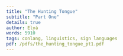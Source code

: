 ```yaml
---
title: "The Hunting Tongue"
subtitle: "Part One"
details: true
author: Elyá
words: 5910
tags: conlang, linguistics, sign languages
pdf: /pdfs/the_hunting_tongue_pt1.pdf
---
```


<html><meta content="text/html; charset=UTF-8" http-equiv="content-type">
        <style type="text/css">
            table td,table th {
                padding: 0
            }

            .c13 {
                border-right-style: solid;
                padding: 5pt 5pt 5pt 5pt;
                border-bottom-color: #000000;
                border-top-width: 1pt;
                border-right-width: 1pt;
                border-left-color: #000000;
                vertical-align: middle;
                border-right-color: #000000;
                border-left-width: 1pt;
                border-top-style: solid;
                background-color: #e6b8af;
                border-left-style: solid;
                border-bottom-width: 1pt;
                width: 52.5pt;
                border-top-color: #000000;
                border-bottom-style: solid
            }

            .c34 {
                border-right-style: solid;
                padding: 5pt 5pt 5pt 5pt;
                border-bottom-color: #000000;
                border-top-width: 1pt;
                border-right-width: 1pt;
                border-left-color: #000000;
                vertical-align: middle;
                border-right-color: #000000;
                border-left-width: 1pt;
                border-top-style: solid;
                background-color: #b7b7b7;
                border-left-style: solid;
                border-bottom-width: 1pt;
                width: 52.5pt;
                border-top-color: #000000;
                border-bottom-style: solid
            }

            .c6 {
                border-right-style: solid;
                padding: 5pt 5pt 5pt 5pt;
                border-bottom-color: #000000;
                border-top-width: 1pt;
                border-right-width: 1pt;
                border-left-color: #000000;
                vertical-align: middle;
                border-right-color: #000000;
                border-left-width: 1pt;
                border-top-style: solid;
                background-color: #e6b8af;
                border-left-style: solid;
                border-bottom-width: 1pt;
                width: 57.8pt;
                border-top-color: #000000;
                border-bottom-style: solid
            }

            .c24 {
                border-right-style: solid;
                padding: 5pt 5pt 5pt 5pt;
                border-bottom-color: #000000;
                border-top-width: 1pt;
                border-right-width: 1pt;
                border-left-color: #000000;
                vertical-align: middle;
                border-right-color: #000000;
                border-left-width: 1pt;
                border-top-style: solid;
                background-color: #cccccc;
                border-left-style: solid;
                border-bottom-width: 1pt;
                width: 53.2pt;
                border-top-color: #000000;
                border-bottom-style: solid
            }

            .c50 {
                border-right-style: solid;
                padding: 5pt 5pt 5pt 5pt;
                border-bottom-color: #000000;
                border-top-width: 1pt;
                border-right-width: 1pt;
                border-left-color: #000000;
                vertical-align: middle;
                border-right-color: #000000;
                border-left-width: 1pt;
                border-top-style: solid;
                background-color: #efefef;
                border-left-style: solid;
                border-bottom-width: 1pt;
                width: 57.8pt;
                border-top-color: #000000;
                border-bottom-style: solid
            }

            .c31 {
                border-right-style: solid;
                padding: 5pt 5pt 5pt 5pt;
                border-bottom-color: #000000;
                border-top-width: 1pt;
                border-right-width: 1pt;
                border-left-color: #000000;
                vertical-align: middle;
                border-right-color: #000000;
                border-left-width: 1pt;
                border-top-style: solid;
                background-color: #fce5cd;
                border-left-style: solid;
                border-bottom-width: 1pt;
                width: 52.5pt;
                border-top-color: #000000;
                border-bottom-style: solid
            }

            .c53 {
                border-right-style: solid;
                padding: 5pt 5pt 5pt 5pt;
                border-bottom-color: #000000;
                border-top-width: 1pt;
                border-right-width: 1pt;
                border-left-color: #000000;
                vertical-align: middle;
                border-right-color: #000000;
                border-left-width: 1pt;
                border-top-style: solid;
                background-color: #fce5cd;
                border-left-style: solid;
                border-bottom-width: 1pt;
                width: 57.8pt;
                border-top-color: #000000;
                border-bottom-style: solid
            }

            .c33 {
                border-right-style: solid;
                padding: 5pt 5pt 5pt 5pt;
                border-bottom-color: #000000;
                border-top-width: 1pt;
                border-right-width: 1pt;
                border-left-color: #000000;
                vertical-align: middle;
                border-right-color: #000000;
                border-left-width: 1pt;
                border-top-style: solid;
                background-color: #d9d9d9;
                border-left-style: solid;
                border-bottom-width: 1pt;
                width: 172.5pt;
                border-top-color: #000000;
                border-bottom-style: solid
            }

            .c9 {
                border-right-style: solid;
                padding: 5pt 5pt 5pt 5pt;
                border-bottom-color: #000000;
                border-top-width: 1pt;
                border-right-width: 1pt;
                border-left-color: #000000;
                vertical-align: middle;
                border-right-color: #000000;
                border-left-width: 1pt;
                border-top-style: solid;
                background-color: #f4cccc;
                border-left-style: solid;
                border-bottom-width: 1pt;
                width: 53.2pt;
                border-top-color: #000000;
                border-bottom-style: solid
            }

            .c45 {
                border-right-style: solid;
                padding: 5pt 5pt 5pt 5pt;
                border-bottom-color: #000000;
                border-top-width: 1pt;
                border-right-width: 1pt;
                border-left-color: #000000;
                vertical-align: middle;
                border-right-color: #000000;
                border-left-width: 1pt;
                border-top-style: solid;
                background-color: #efefef;
                border-left-style: solid;
                border-bottom-width: 1pt;
                width: 58.5pt;
                border-top-color: #000000;
                border-bottom-style: solid
            }

            .c27 {
                border-right-style: solid;
                padding: 5pt 5pt 5pt 5pt;
                border-bottom-color: #000000;
                border-top-width: 1pt;
                border-right-width: 1pt;
                border-left-color: #000000;
                vertical-align: middle;
                border-right-color: #000000;
                border-left-width: 1pt;
                border-top-style: solid;
                background-color: #efefef;
                border-left-style: solid;
                border-bottom-width: 1pt;
                width: 52.5pt;
                border-top-color: #000000;
                border-bottom-style: solid
            }

            .c20 {
                border-right-style: solid;
                padding: 5pt 5pt 5pt 5pt;
                border-bottom-color: #000000;
                border-top-width: 1pt;
                border-right-width: 1pt;
                border-left-color: #000000;
                vertical-align: middle;
                border-right-color: #000000;
                border-left-width: 1pt;
                border-top-style: solid;
                background-color: #d9d9d9;
                border-left-style: solid;
                border-bottom-width: 1pt;
                width: 57.8pt;
                border-top-color: #000000;
                border-bottom-style: solid
            }

            .c37 {
                border-right-style: solid;
                padding: 5pt 5pt 5pt 5pt;
                border-bottom-color: #000000;
                border-top-width: 1pt;
                border-right-width: 1pt;
                border-left-color: #000000;
                vertical-align: middle;
                border-right-color: #000000;
                border-left-width: 1pt;
                border-top-style: solid;
                background-color: #d9d9d9;
                border-left-style: solid;
                border-bottom-width: 1pt;
                width: 48.8pt;
                border-top-color: #000000;
                border-bottom-style: solid
            }

            .c8 {
                border-right-style: solid;
                padding: 5pt 5pt 5pt 5pt;
                border-bottom-color: #000000;
                border-top-width: 1pt;
                border-right-width: 1pt;
                border-left-color: #000000;
                vertical-align: middle;
                border-right-color: #000000;
                border-left-width: 1pt;
                border-top-style: solid;
                background-color: #efefef;
                border-left-style: solid;
                border-bottom-width: 1pt;
                width: 32.2pt;
                border-top-color: #000000;
                border-bottom-style: solid
            }

            .c2 {
                border-right-style: solid;
                padding: 5pt 5pt 5pt 5pt;
                border-bottom-color: #000000;
                border-top-width: 1pt;
                border-right-width: 1pt;
                border-left-color: #000000;
                vertical-align: middle;
                border-right-color: #000000;
                border-left-width: 1pt;
                border-top-style: solid;
                background-color: #f4cccc;
                border-left-style: solid;
                border-bottom-width: 1pt;
                width: 57.8pt;
                border-top-color: #000000;
                border-bottom-style: solid
            }

            .c10 {
                border-right-style: solid;
                padding: 5pt 5pt 5pt 5pt;
                border-bottom-color: #000000;
                border-top-width: 1pt;
                border-right-width: 1pt;
                border-left-color: #000000;
                vertical-align: middle;
                border-right-color: #000000;
                border-left-width: 1pt;
                border-top-style: solid;
                background-color: #b7b7b7;
                border-left-style: solid;
                border-bottom-width: 1pt;
                width: 53.2pt;
                border-top-color: #000000;
                border-bottom-style: solid
            }

            .c7 {
                border-right-style: solid;
                padding: 5pt 5pt 5pt 5pt;
                border-bottom-color: #000000;
                border-top-width: 1pt;
                border-right-width: 1pt;
                border-left-color: #000000;
                vertical-align: middle;
                border-right-color: #000000;
                border-left-width: 1pt;
                border-top-style: solid;
                background-color: #b7b7b7;
                border-left-style: solid;
                border-bottom-width: 1pt;
                width: 398.2pt;
                border-top-color: #000000;
                border-bottom-style: solid
            }

            .c36 {
                border-right-style: solid;
                padding: 5pt 5pt 5pt 5pt;
                border-bottom-color: #000000;
                border-top-width: 1pt;
                border-right-width: 1pt;
                border-left-color: #000000;
                vertical-align: middle;
                border-right-color: #000000;
                border-left-width: 1pt;
                border-top-style: solid;
                border-left-style: solid;
                border-bottom-width: 1pt;
                width: 52.5pt;
                border-top-color: #000000;
                border-bottom-style: solid
            }

            .c57 {
                border-right-style: solid;
                padding: 5pt 5pt 5pt 5pt;
                border-bottom-color: #000000;
                border-top-width: 1pt;
                border-right-width: 1pt;
                border-left-color: #000000;
                vertical-align: middle;
                border-right-color: #000000;
                border-left-width: 1pt;
                border-top-style: solid;
                border-left-style: solid;
                border-bottom-width: 1pt;
                width: 58.5pt;
                border-top-color: #000000;
                border-bottom-style: solid
            }

            .c62 {
                border-right-style: solid;
                padding: 5pt 5pt 5pt 5pt;
                border-bottom-color: #000000;
                border-top-width: 1pt;
                border-right-width: 1pt;
                border-left-color: #000000;
                vertical-align: middle;
                border-right-color: #000000;
                border-left-width: 1pt;
                border-top-style: solid;
                border-left-style: solid;
                border-bottom-width: 1pt;
                width: 48.8pt;
                border-top-color: #000000;
                border-bottom-style: solid
            }

            .c65 {
                border-right-style: solid;
                padding: 5pt 5pt 5pt 5pt;
                border-bottom-color: #000000;
                border-top-width: 1pt;
                border-right-width: 1pt;
                border-left-color: #000000;
                vertical-align: middle;
                border-right-color: #000000;
                border-left-width: 1pt;
                border-top-style: solid;
                border-left-style: solid;
                border-bottom-width: 1pt;
                width: 57.8pt;
                border-top-color: #000000;
                border-bottom-style: solid
            }

            .c70 {
                border-right-style: solid;
                padding: 5pt 5pt 5pt 5pt;
                border-bottom-color: #000000;
                border-top-width: 1pt;
                border-right-width: 1pt;
                border-left-color: #000000;
                vertical-align: middle;
                border-right-color: #000000;
                border-left-width: 1pt;
                border-top-style: solid;
                border-left-style: solid;
                border-bottom-width: 1pt;
                width: 404.2pt;
                border-top-color: #000000;
                border-bottom-style: solid
            }

            .c26 {
                border-right-style: solid;
                padding: 5pt 5pt 5pt 5pt;
                border-bottom-color: #000000;
                border-top-width: 1pt;
                border-right-width: 1pt;
                border-left-color: #000000;
                vertical-align: middle;
                border-right-color: #000000;
                border-left-width: 1pt;
                border-top-style: solid;
                border-left-style: solid;
                border-bottom-width: 1pt;
                width: 57pt;
                border-top-color: #000000;
                border-bottom-style: solid
            }

            .c58 {
                border-right-style: solid;
                padding: 5pt 5pt 5pt 5pt;
                border-bottom-color: #000000;
                border-top-width: 1pt;
                border-right-width: 1pt;
                border-left-color: #000000;
                vertical-align: middle;
                border-right-color: #000000;
                border-left-width: 1pt;
                border-top-style: solid;
                border-left-style: solid;
                border-bottom-width: 1pt;
                width: 32.2pt;
                border-top-color: #000000;
                border-bottom-style: solid
            }

            .c51 {
                border-right-style: solid;
                padding: 5pt 5pt 5pt 5pt;
                border-bottom-color: #000000;
                border-top-width: 1pt;
                border-right-width: 1pt;
                border-left-color: #000000;
                vertical-align: middle;
                border-right-color: #000000;
                border-left-width: 1pt;
                border-top-style: solid;
                border-left-style: solid;
                border-bottom-width: 1pt;
                width: 317.2pt;
                border-top-color: #000000;
                border-bottom-style: solid
            }

            .c35 {
                border-right-style: solid;
                padding: 5pt 5pt 5pt 5pt;
                border-bottom-color: #000000;
                border-top-width: 1pt;
                border-right-width: 1pt;
                border-left-color: #000000;
                vertical-align: middle;
                border-right-color: #000000;
                border-left-width: 1pt;
                border-top-style: solid;
                border-left-style: solid;
                border-bottom-width: 1pt;
                width: 53.2pt;
                border-top-color: #000000;
                border-bottom-style: solid
            }

            .c69 {
                border-right-style: solid;
                padding: 5pt 5pt 5pt 5pt;
                border-bottom-color: #000000;
                border-top-width: 1pt;
                border-right-width: 1pt;
                border-left-color: #000000;
                vertical-align: middle;
                border-right-color: #000000;
                border-left-width: 1pt;
                border-top-style: solid;
                border-left-style: solid;
                border-bottom-width: 1pt;
                width: 81pt;
                border-top-color: #000000;
                border-bottom-style: solid
            }

            .c68 {
                border-right-style: solid;
                padding: 5pt 5pt 5pt 5pt;
                border-bottom-color: #000000;
                border-top-width: 1pt;
                border-right-width: 1pt;
                border-left-color: #000000;
                vertical-align: middle;
                border-right-color: #000000;
                border-left-width: 1pt;
                border-top-style: solid;
                border-left-style: solid;
                border-bottom-width: 1pt;
                width: 173.2pt;
                border-top-color: #000000;
                border-bottom-style: solid
            }

            .c18 {
                margin-left: 72pt;
                padding-top: 0pt;
                padding-left: 0pt;
                padding-bottom: 0pt;
                line-height: 2.0;
                orphans: 2;
                widows: 2;
                text-align: left;
                margin-right: 36pt
            }

            .c21 {
                margin-left: 36pt;
                padding-top: 0pt;
                padding-bottom: 0pt;
                line-height: 2.0;
                page-break-after: avoid;
                orphans: 2;
                widows: 2;
                text-align: left;
                margin-right: 36pt
            }

            .c5 {
                margin-left: 36pt;
                padding-top: 0pt;
                text-indent: 36pt;
                padding-bottom: 0pt;
                line-height: 2.0;
                orphans: 2;
                widows: 2;
                text-align: left;
                margin-right: 36pt
            }

            .c22 {
                margin-left: 36pt;
                padding-top: 0pt;
                padding-bottom: 0pt;
                line-height: 2.0;
                orphans: 2;
                widows: 2;
                text-align: left;
                margin-right: 36pt
            }

            .c11 {
                color: #000000;
                font-weight: 700;
                text-decoration: none;
                vertical-align: baseline;
                font-size: 12pt;
                font-family: "Times New Roman";
                font-style: italic
            }

            .c55 {
                padding-top: 0pt;
                padding-bottom: 0pt;
                line-height: 2.0;
                page-break-after: avoid;
                orphans: 2;
                widows: 2;
                text-align: center
            }

            .c3 {
                color: #000000;
                font-weight: 400;
                text-decoration: none;
                vertical-align: baseline;
                font-size: 10pt;
                font-family: "Times New Roman";
                font-style: italic
            }

            .c17 {
                color: #000000;
                font-weight: 700;
                text-decoration: none;
                vertical-align: baseline;
                font-size: 12pt;
                font-family: "Times New Roman";
                font-style: normal
            }

            .c46 {
                padding-top: 0pt;
                padding-bottom: 0pt;
                line-height: 2.0;
                orphans: 2;
                widows: 2;
                text-align: left;
                margin-right: 36pt
            }

            .c0 {
                color: #000000;
                font-weight: 400;
                text-decoration: none;
                vertical-align: baseline;
                font-size: 12pt;
                font-family: "Times New Roman";
                font-style: normal
            }

            .c48 {
                color: #000000;
                font-weight: 400;
                text-decoration: none;
                vertical-align: baseline;
                font-size: 12pt;
                font-family: "Times New Roman"
            }

            .c30 {
                color: #000000;
                font-weight: 400;
                text-decoration: none;
                vertical-align: baseline;
                font-family: "Times New Roman";
                font-style: normal
            }

            .c19 {
                color: #000000;
                font-weight: 400;
                text-decoration: none;
                font-size: 12pt;
                font-family: "Times New Roman";
                font-style: normal
            }

            .c15 {
                padding-top: 0pt;
                padding-bottom: 0pt;
                line-height: 1.0;
                orphans: 2;
                widows: 2;
                text-align: left
            }

            .c47 {
                padding-top: 0pt;
                padding-bottom: 0pt;
                line-height: 2.0;
                orphans: 2;
                widows: 2;
                text-align: left
            }

            .c49 {
                color: #000000;
                font-weight: 400;
                text-decoration: none;
                vertical-align: baseline;
                font-family: "Times New Roman"
            }

            .c52 {
                margin-left: auto;
                border-spacing: 0;
                border-collapse: collapse;
                margin-right: auto
            }

            .c1 {
                padding-top: 0pt;
                padding-bottom: 0pt;
                line-height: 1.0;
                text-align: center
            }

            .c4 {
                text-decoration-skip-ink: none;
                -webkit-text-decoration-skip: none;
                color: #1155cc;
                text-decoration: underline
            }

            .c32 {
                text-decoration-skip-ink: none;
                -webkit-text-decoration-skip: none;
                text-decoration: underline
            }

            .c61 {
                text-decoration-skip-ink: none;
                -webkit-text-decoration-skip: none;
                text-decoration: line-through
            }

            .c71 {
                background-color: #ffffff;
                max-width: 468pt;
                padding: 72pt 72pt 72pt 72pt
            }

            .c29 {
                color: inherit;
                text-decoration: inherit
            }

            .c63 {
                width: 33%;
                height: 1px
            }

            .c56 {
                padding: 0;
                margin: 0
            }

            .c42 {
                font-size: 14pt;
                font-weight: 700
            }

            .c12 {
                height: 0pt
            }

            .c14 {
                font-size: 10pt
            }

            .c59 {
                background-color: #fce5cd
            }

            .c28 {
                font-style: italic
            }

            .c60 {
                background-color: #efefef
            }

            .c38 {
                background-color: #f4cccc
            }

            .c54 {
                background-color: #d9d9d9
            }

            .c40 {
                background-color: #cccccc
            }

            .c39 {
                height: 22pt
            }

            .c25 {
                height: 12pt
            }

            .c16 {
                vertical-align: super
            }

            .c64 {
                height: 18pt
            }

            .c67 {
                margin-left: 72pt
            }

            .c43 {
                font-size: 8pt
            }

            .c72 {
                font-size: 14pt
            }

            .c41 {
                background-color: #e6b8af
            }

            .c66 {
                background-color: #b7b7b7
            }

            .c23 {
                height: 20pt
            }

            .c44 {
                background-color: #fff2cc
            }
        </style>
    </head>

On [a (not-so) recent Reddit thread](https://www.reddit.com/r/conlangs/comments/ufqfhb/are_there_any_conlang_ideas_that_intrigue_you_but/) on the [/r/conlangs subreddit](https://www.reddit.com/r/conlangs/), user [/u/Pace-Quirky](https://www.reddit.com/user/Pace-Quirky) floated the idea of a mixed spoken and sign language, and I chimed in with a link to Logan Kearsley’s [“Thoughts on Sign Language Design,”](https://gliese1337.blogspot.com/2016/09/thoughts-on-sign-language-design.html?m=1) in which he discusses the evolution of modern American Sign Language from Old French Sign Language.^[When I began this essay, this thread was recent, but it is increasingly less-so as the scope of this essay grows and other tasks eat up my time.] This got me thinking: I’ve been wanting to design a sign language for a while now; similarly, I’ve had something of an interest in Chakobsa (the [Caucasian language](https://en.wikipedia.org/wiki/Chakobsa), not the [*Dune* one](https://dune.fandom.com/wiki/Chakobsa)); and it occurred to me a few days ago that it might be interesting to explore the evolution of sign languages and secret languages by creating one of my own. Today, we’ll be creating a mixed language, both spoken and signed, that will serve as a secret language among the nobility of some far-flung region in my fantasy fiction, and hopefully we’ll learn a little something along the way.

I feel I should state up front that a hybrid sign-spoken language goes against the inherent purpose of sign languages; that is, a hybrid language is biased towards those who are hearing. This put me off developing such a language for a while; I didn’t want it to seem as though the signed portions of the language were decorative or fanciful as that would seem to diminish the importance of sign languages and deaf culture. However, I think such a project could yield quite interesting results and so I want to be explicit that this is an entirely artistic endeavor.

Hopefully this explanation satisfies you, but I would love to hear more people’s opinions on this subject.

# 1 | THE HUNTING LANGUAGE

Chakobsa is a language made by David Peterson, Frank Herbert, and a caste of Circassian knights from the Caucasus—or something like that, if Google is to be believed. There are really two things that people refer to as Chakosa: the first, a secret language used by Circassian nobility, often referred to as “The Hunting Tongue,” about which we know too little, and the second, a language from Frank Herbert’s *Dune*, used by various peoples and factions in the story, recently fleshed out into a full constructed language by David Peterson for the adaptation by Dennis Villeneuve.

This first Chakobsa is referenced in a few books and a handful of accounts, but it is difficult to say anything substantial about it other than that it might be a sort of code in the vein of Pig Latin—based on Circassian—though it may alternatively have been a distinct language ambiguously related to the local Caucasian family. In any case, this Chakobsa was used by the knights and princes of Circassia as a secret language, meant to ensure important information could be kept entirely between them. We know that it existed; we know roughly where it was used and who used it; and beyond that, to my knowledge, we know almost nothing.

*Dune’s* Chakobsa, on the other hand, was recently fleshed out into a conlang, so while there’s more to say about it there isn’t much worth discussing here (since our language will look considerably different). I’ll direct you to a brief look at Chakobsan orthography and Peterson’s streams, during which he has done some translations in the language. Much like the real-world’s Chakobsa, it seems like whoever controls which details get out about Peterson’s version of the language has opted for secrecy.

When it comes to the phonology of Peterson’s Chakobsa, we can make a few guesses based on its orthography, though presuming that the writing system is less-than-phonetic, any guesses will be just that: guesses. The language seems to be reminiscent of modern Arabic languages, featuring three short vowels, /i u a/, and five long vowels, /iː uː eː oː aː/. There are a few diphthongs, again like Arabic, but accurate IPA notation seems to disappear when it comes to the consonants. Fishing around through his streams, we can piece together an idea of the language: it seems to feature plain, voiced, and ejective stops with a couple affricates, presumably /t͡s/ and /t͡ʃ/. There appear to be dental non-sibilant fricatives, again like (Classical) Arabic, and a uvular stop, /q/. The Semitic influences are undeniable, I think, though the writing system is much more akin to the Brahmic scripts, especially Tamil. It definitely seems neat, if the bits and pieces I’ve managed to find are any indication, though we should probably move on before we get too wrapped up in it. Our purpose here isn’t to design a language akin to his nor even to the Caucasian languages necessarily.

We’re more interested in the broad idea than in the particulars; our hunting tongue will draw on a great number of sources—the Circassian languages, of course, if only because I love the Caucasian languages a little too much, but also several other families. Any similarities with Peterson’s will be entirely accidental (or, likelier, due to our drawing on similar influences). I likely won’t be able to restrain myself: I’ll put together a little writing system for our language; I’ve been itching to draw on Hebrew and Javanese, so that’ll be where we find our own influences.

This essentially wraps up our brief exploration of Chakobsa and my laying out of a vague roadmap for the rest of this essay. Sadly, there isn’t a whole lot to say about the real world’s Chakobsa, and *Dune*’s isn’t entirely pertinent to our discussion here today, so it’s about time we get around to talking about sign languages.

# 2 | SIGN LANGUAGE CHARACTERISTICS & ORIGIN

It really is a shame more conlangers don’t create sign languages, though I understand why they tend not to: most of us, I assume, use spoken languages as our primary means of communication, so it makes sense that our interest would be in that form primarily. There exist a number of purely written conlangs—that is, conlangs which lack any phonology at all, not those that simply go unspoken—and while these are neat, I’ve not run into too many that go the opposite direction: lacking an (in-world) writing system. To bring Peterson back again, Dothraki from *Game of Thrones* lacks a script; its speakers are nomadic peoples who haven’t developed a need for one, but I honestly can’t call to mind many others (at least, among the big names) that share this (lack of a) feature.

Plenty of real world languages lack a script or don’t make frequent use of one. Many of the Caucasian languages are primarily spoken, with their speakers writing in Georgian or Russian, and the same goes for some of the Chinese languages and Mandarin. We could do the same for our hunting language, but I’m also just a sucker for creating writing systems, so I don’t know if I can help myself. Ah, but we’re meant to be talking about sign languages.

Sign languages have existed for quite a long time, but it wasn’t until the early modern period that we saw—at least, in Europe—their institutional systematization and diffusion.^[Power JM, Grimm GW, List J-M. 2020 Evolutionary dynamics in the dispersal of sign languages. R. Soc. open sci. 7: 191100. [http://dx.doi.org/10.1098/rsos.191100](http://dx.doi.org/10.1098/rsos.191100)] Their evolution has been studied extensively, though their classification into nice families seems to elude academics; it isn’t clear precisely where all modern sign languages evolved from, though the sign language that most my readers will be most familiar with, American sign language (ASL), ultimately comes from Old French Sign Language (OFSL). Modern French sign language (FSL) also came from OFSL, though ASL and FSL are no longer mutually intelligible. Like spoken languages, sign languages evolve and dissimilate, so there must be some discernible mechanisms driving this that we can emulate in our own conlang.

First, we should talk about the distinctive features of signs and determine which notation we might use to describe them. Then, I’d like to briefly talk about how the context in which our language will be situated might affect its development (specifically with regards to its signs).

Those without much experience with sign languages might think that the only real mechanism for conveying information is the hands, but many sign languages make use of a number of related dimensions and mechanisms that make describing signs somewhat more difficult than (broadly) describing phonemes. Consulting David Peterson’s [Sign Language IPA (SLIPA)](https://dedalvs.com/slipa.html), we can break the various dimensions common to sign languages down into the following: the place where the sign is made (on or near the body), the movement of the hand(s), their shape, their orientation, facial expressions and gestures, and indexation (or the referencing of certain arguments by direct gesturing, pointing, etc).^[Peterson, David. “Sign Language IPA,” [dedalvs.com](https://dedalvs.com/) (Oct. 2021): [https://dedalvs.com/slipa.html](https://dedalvs.com/slipa.html)] Peterson has outlined a notation for describing these which I will likely draw on to develop our signs; I considered my two alternatives—creating my own notation or simply describing each sign in long-form—and while I will probably resort to the latter in many places, it might do well to try out SLIPA, if only to bring it marginally more into the mainstream conlang discourse.

In her 1991 article on “Urban and Rural Sign Language in India,” Jill Jepson explores the differences between the sign languages employed by India’s deaf urbanites and its rural deaf communities, specifically looking at the two languages’ communicative efficacy. She characterizes the former—urban ISL (or UISL—as “appeal[ing] primarily to linguistic conventions shared by members of the sign community” while the latter—rural ISL (or RISL)—appeals instead to “communal nonlinguistic knowledge of the cultural and physical environment.”^[Jepson, Jill. “Urban and Rural Sign Language in India,” *Language in Society* 20, no. 1 (Mar. 1991): 38.] That is to say that the context in which these languages are acquired and transmitted shapes the degree of arbitrariness and iconicity to be found in their signs—each being particularly equipped to transmit information between the members of their respective communities. Granted, this article is now around thirty years old, we can draw on it in conjunction with some more recent publications to determine how our language might look due to the context in which it is situated.

Jepson describes RISL as “a collection of related community-based or even familiosyncratic idioms used by deaf individuals and by the hearing when they interact with deaf people.”^[Jepson, “Sign Language in India, 41.] In essence, RISL grew out of highly localized sign languages and remains very distinct from place to place, unlike the relative universality of UISL. We would expect our constructed language, arising in pre-modern times, to reflect this highly localized nature, and it would be reasonable to assume that it would have grown out of a tight-knit community, maybe even a family. Since we lack any examples of truly half-spoken, half-signed languages in our world—only the interwoven use of distinct fully spoken and fully signed languages—we’re going to have to reason about why we pick and choose particular features more on the basis of believability than reality. That is, since we can’t say, “feature X makes sense because it can be found in natural language Y,” we’ll have to say “feature X makes sense because it has certain similarities to feature Y which is present in natural language Z.” For example, we know that sound symbolism and its signed equivalent exist but we have (to my knowledge) no wealth of research about their interaction: do we say that our constructed language sees no interplay between the two or do we extrapolate a sort of hybrid sound-sign symbolism? Since the latter approach would seem to have more room for creativity, we’re going to go with it, though it will require that we engage in a bit more reasoning and explanation for each feature we add.

You’re going to run into this problem whenever you’re making languages that don’t quite fit the structures found in our world, but the existence of a language similar to the one we’re making doesn’t seem to be outside the realm of believability so we still have room to appeal to real world examples of spoken and signed languages to back up any claims we make.

To return to real world sign languages, we see a similar situation to the division between UISL and RISL in Trinidad, as Ben Braithwaite reports in his much more recent article, “Language Contact and the History of Sign Language in Trinidad and Tobago.” Within, he describes two accounts of the use of local signs before the introduction of ASL to the islands; the first, a government account, states that local signs existed for “the names of foods, fruits, vegetables, and festivals which are indigenous to [the] islands” but were not extensive enough to form a unique language. On the other hand, Braithwaite states that older members of the community “insist that they already had their own language, developed in the school and passed on through successive generations.”^[Braithwaite, Ben. “Language Contact and the History of Sign Language in Trinidad and Tobago,” *Sign Language Studies* 19, no. 1 (Fall 2018): 6.] This disjoint between accounts somewhat mirrors the language used in discussions of RISL and UISL, with the former often being seen as “rustic” or “primitive.” We obviously know that no language is primitive—each is equipped for its purposes and can evolve to accommodate new modes, but it can tell us a bit about how we might expect our constructed language to function. We might expect our language to have developed out of a fusion—not quite a pidginization, though perhaps similar—which saw the sign language extended in its use, spreading beyond the small family or community which produced it, and eventually interweaving with the spoken language inextricably. We see the melding of sign languages in the real world: to return to the Trinidad and Tobago example, Braithwaite states that “younger signers see TTSL as a mixed language, combining indigenous forms with influence from ASL,” while older signers are more likely to “consider ASL and TTSL to be completely different languages.”^[Braithwaite, “History of Sign Language in Trinidad and Tobago,” 14.] Similarly, creoles and pidgins form when spoken languages blend together.^[Of course, this is more complicated than a simple “blending,” but this isn’t an essay about creoles so we’ll leave it at that.] If we extend this model to a spoken and signed hybrid language, we might see older speakers use two distinct languages, one spoken and one signed, with younger speakers progressively mixing the two, until later generations no longer recognize the difference between them. We would expect to see certain patterns in the resulting language akin to those found in pidgins and creoles: speakers might shift the meanings of signs to be closer in line with their associated spoken words (and vice versa) and the grammar of the spoken and signed languages would likely adjust—to some degree—to fit with the other.

One pitfall I want to avoid though is treating the signed portion of the language as subordinate to the spoken half; instead, I’d like to make a language where each complements the other. We might imagine a language that has three different modes: a fully spoken mode (for those who cannot see one one another), a fully signed mode (for deaf signers or those who cannot or do not want to be heard), and the mixed mode (for standard use). However, this seems to cast into doubt whether each isn’t really an independent language, and we aren’t setting out here to make two languages, only one.

Furthermore, we have to (again) acknowledge the fact that such a hybrid language goes against the purpose of real-world sign languages and is inherently biased to those who are not deaf. Many are familiar with sim-com, or simultaneous communication, which is the use of one sign language at the same time as one spoken language, but this is obviously not the kind of system we hope to make; however, it does (somewhat) avoid this bias towards non-deaf people (albeit often imperfectly).

One idea regarding the interplay of signs and speech that I was initially a fan of is this: we would use the signed portion of a word much like how (some) Chinese characters use radicals. The opposite could also be true for other words: spoken portions could sometimes serve to distinguish between homosigns (words that are signed the same way). For example, if English were to feature this, we may say the words “bat” and “bat” while signing the words for animal and tool respectively in order to differentiate between them. The inverse would see us use spoken components to distinguish homosigns—ʙᴇᴇʀ and ʙʀᴏᴡɴ are near homosigns, so we’ll use them; you would sign ʙᴇᴇʀ while saying “drink,” or something to that effect, and you would sign ʙʀᴏᴡɴ while saying “color.” This does strike some sort of balance—neither the signed nor spoken parts of a given word would be more or less important than the other—but I do worry that sticking to this method relegates both components of the language to a single role. Instead, this will be one of many ways that the signed and spoken portions of our language intertwine. Most words will not work this way; I truly do not want to relegate either part of the language to a secondary status.

# 3 | SIGNED PHONOLOGY

I intend to use David Peterson’s SLIPA to outline the signs in this language; I haven’t actually seen anyone use it before, though perhaps this speaks more to my own ignorance than to any actual lack of examples. Back in 2017, David Peterson noted that he hadn’t run into any examples of conlangers using SLIPA, though that was six years ago so there’s a good chance at least someone has made use of it since.^[Peterson seems to do some amount of communication on Tumblr, which is where I found him [talking a bit about SLIPA](https://www.tumblr.com/blog/view/dedalvs/155445835115?source=share).] In any case, as I’m not nearly as familiar with SLIPA as I am with the IPA, obviously, there’s a good chance I slip up here and there. Try not to hold it against me.

In terms of our approach, the most obvious influence on the signed portion of our language is likely to be Peterson’s [KNSL](https://dedalvs.com/knsl/main.html). There aren’t a whole lot of constructed sign languages out there; fewer, which make use of SLIPA. I don’t intend to ~~steal~~ borrow any of KNSL’s phonology (at least not directly), only to take Peterson’s approach to sign-conlanging as a guide.

For the signed portion of our language, we’re going to need to outline a phonology; this includes hand-shapes, placements, orientations, and movements. We might also outline certain non-manual facets of sign language phonology such as expression and body behaviors, but we’ll hold off on those until we’ve covered the aforementioned manual features.

Because I’m an absolute zealot for diachronic conlanging, I’m going to outline the modern form of the signed phonology, followed by an explanation of the (rough) evolution leading from our homesigns to this phonology. Anyways, let’s lay out the modern handshapes.

## 
<div id="table-container">
<table class="c52">
            <tr class="c39">
                <td class="c7" colspan="8" rowspan="1">
                    <p class="c1">
                        <span class="c11">Modern Handshape Inventory</span>
                    </p>
                </td>
            </tr>
            <tr class="c39">
                <td class="c40 c69" colspan="2" rowspan="2">
                    <p class="c1">
                        <span class="c3">Curled Fingers</span>
                    </p>
                </td>
                <td class="c40 c51" colspan="6" rowspan="1">
                    <p class="c1">
                        <span class="c3">Extended Fingers</span>
                    </p>
                </td>
            </tr>
            <tr class="c39">
                <td class="c35 c60" colspan="1" rowspan="1">
                    <p class="c1">
                        <span class="c3">Closed</span>
                    </p>
                </td>
                <td class="c35 c60" colspan="1" rowspan="1">
                    <p class="c1">
                        <span class="c3">1 Finger</span>
                    </p>
                </td>
                <td class="c35 c60" colspan="1" rowspan="1">
                    <p class="c1">
                        <span class="c3">2 Finger</span>
                    </p>
                </td>
                <td class="c27" colspan="1" rowspan="1">
                    <p class="c1">
                        <span class="c3">3 Finger</span>
                    </p>
                </td>
                <td class="c27" colspan="1" rowspan="1">
                    <p class="c1">
                        <span class="c3">4 Finger</span>
                    </p>
                </td>
                <td class="c27" colspan="1" rowspan="1">
                    <p class="c1">
                        <span class="c3">5 Finger</span>
                    </p>
                </td>
            </tr>
            <tr class="c23">
                <td class="c37" colspan="1" rowspan="2">
                    <p class="c1">
                        <span class="c3">Fully Curled</span>
                    </p>
                </td>
                <td class="c8" colspan="1" rowspan="1">
                    <p class="c1">
                        <span class="c30 c43">Total</span>
                    </p>
                </td>
                <td class="c35 c41" colspan="1" rowspan="1">
                    <p class="c1">
                        <span class="c0">A &nbsp;S</span>
                    </p>
                </td>
                <td class="c35 c41" colspan="1" rowspan="1">
                    <p class="c1">
                        <span class="c0">G &nbsp;I</span>
                    </p>
                </td>
                <td class="c35 c41" colspan="1" rowspan="1">
                    <p class="c1">
                        <span class="c0">U &nbsp;V</span>
                    </p>
                </td>
                <td class="c13" colspan="1" rowspan="1">
                    <p class="c1">
                        <span class="c0">&#430;&nbsp;&#11390;&nbsp;&#434;</span>
                    </p>
                </td>
                <td class="c13" colspan="1" rowspan="1">
                    <p class="c1">
                        <span class="c0">&#11364;</span>
                    </p>
                </td>
                <td class="c13" colspan="1" rowspan="1">
                    <p class="c1">
                        <span class="c0">B &nbsp;&#401;</span>
                    </p>
                </td>
            </tr>
            <tr class="c23">
                <td class="c8" colspan="1" rowspan="1">
                    <p class="c1">
                        <span class="c30 c43">Mixed</span>
                    </p>
                </td>
                <td class="c9" colspan="1" rowspan="1">
                    <p class="c1">
                        <span class="c0">&#358;</span>
                    </p>
                </td>
                <td class="c35" colspan="1" rowspan="1">
                    <p class="c1 c25">
                        <span class="c0"></span>
                    </p>
                </td>
                <td class="c9" colspan="1" rowspan="1">
                    <p class="c1">
                        <span class="c0">L &nbsp;Y &nbsp;&#374;</span>
                    </p>
                </td>
                <td class="c36 c38" colspan="1" rowspan="1">
                    <p class="c1">
                        <span class="c0">&Uuml;&nbsp;&Yuml;</span>
                    </p>
                </td>
                <td class="c36" colspan="1" rowspan="1">
                    <p class="c1 c25">
                        <span class="c0"></span>
                    </p>
                </td>
                <td class="c36" colspan="1" rowspan="1">
                    <p class="c1 c25">
                        <span class="c0"></span>
                    </p>
                </td>
            </tr>
            <tr class="c23">
                <td class="c37" colspan="1" rowspan="2">
                    <p class="c1">
                        <span class="c3">Half Curled</span>
                    </p>
                </td>
                <td class="c8" colspan="1" rowspan="1">
                    <p class="c1">
                        <span class="c30 c43">Total</span>
                    </p>
                </td>
                <td class="c35 c59" colspan="1" rowspan="1">
                    <p class="c1">
                        <span class="c0">E</span>
                    </p>
                </td>
                <td class="c35 c59" colspan="1" rowspan="1">
                    <p class="c1">
                        <span class="c0">&#288;</span>
                    </p>
                </td>
                <td class="c35 c59" colspan="1" rowspan="1">
                    <p class="c1">
                        <span class="c0">&Ucirc;</span>
                    </p>
                </td>
                <td class="c31" colspan="1" rowspan="1">
                    <p class="c1">
                        <span class="c0">F &nbsp;&#42922;</span>
                    </p>
                </td>
                <td class="c36" colspan="1" rowspan="1">
                    <p class="c1 c25">
                        <span class="c0"></span>
                    </p>
                </td>
                <td class="c31" colspan="1" rowspan="1">
                    <p class="c1">
                        <span class="c0">C &nbsp;O</span>
                    </p>
                </td>
            </tr>
            <tr class="c23">
                <td class="c8" colspan="1" rowspan="1">
                    <p class="c1">
                        <span class="c30 c43">Mixed</span>
                    </p>
                </td>
                <td class="c35" colspan="1" rowspan="1">
                    <p class="c1">
                        <span class="c0">&nbsp;</span>
                    </p>
                </td>
                <td class="c35 c44" colspan="1" rowspan="1">
                    <p class="c1">
                        <span class="c0">X </span>
                    </p>
                </td>
                <td class="c35" colspan="1" rowspan="1">
                    <p class="c1 c25">
                        <span class="c0"></span>
                    </p>
                </td>
                <td class="c36" colspan="1" rowspan="1">
                    <p class="c1">
                        <span class="c0">&nbsp;</span>
                    </p>
                </td>
                <td class="c36" colspan="1" rowspan="1">
                    <p class="c1 c25">
                        <span class="c0"></span>
                    </p>
                </td>
                <td class="c36 c44" colspan="1" rowspan="1">
                    <p class="c1">
                        <span class="c0">&#268;&nbsp;&#465;</span>
                    </p>
                </td>
            </tr>
            <tr class="c23">
                <td class="c37" colspan="1" rowspan="2">
                    <p class="c1">
                        <span class="c3">Flat</span>
                    </p>
                </td>
                <td class="c8" colspan="1" rowspan="1">
                    <p class="c1">
                        <span class="c30 c43">Total</span>
                    </p>
                </td>
                <td class="c35" colspan="1" rowspan="1">
                    <p class="c1 c25">
                        <span class="c0"></span>
                    </p>
                </td>
                <td class="c35 c41" colspan="1" rowspan="1">
                    <p class="c1">
                        <span class="c0">&Ntilde;</span>
                    </p>
                </td>
                <td class="c35 c41" colspan="1" rowspan="1">
                    <p class="c1">
                        <span class="c0">N</span>
                    </p>
                </td>
                <td class="c13" colspan="1" rowspan="1">
                    <p class="c1">
                        <span class="c0">M</span>
                    </p>
                </td>
                <td class="c13" colspan="1" rowspan="1">
                    <p class="c1">
                        <span class="c0">&#7742;</span>
                    </p>
                </td>
                <td class="c13" colspan="1" rowspan="1">
                    <p class="c1">
                        <span class="c0">&#412;</span>
                    </p>
                </td>
            </tr>
            <tr class="c23">
                <td class="c8" colspan="1" rowspan="1">
                    <p class="c1">
                        <span class="c30 c43">Mixed</span>
                    </p>
                </td>
                <td class="c35" colspan="1" rowspan="1">
                    <p class="c1 c25">
                        <span class="c0"></span>
                    </p>
                </td>
                <td class="c35" colspan="1" rowspan="1">
                    <p class="c1 c25">
                        <span class="c0"></span>
                    </p>
                </td>
                <td class="c9" colspan="1" rowspan="1">
                    <p class="c1">
                        <span class="c0">&#7750;</span>
                    </p>
                </td>
                <td class="c36 c38" colspan="1" rowspan="1">
                    <p class="c1">
                        <span class="c0">&#413;</span>
                    </p>
                </td>
                <td class="c36 c38" colspan="1" rowspan="1">
                    <p class="c1">
                        <span class="c0">&#11374;</span>
                    </p>
                </td>
                <td class="c36 c38" colspan="1" rowspan="1">
                    <p class="c1">
                        <span class="c0">&#11378;</span>
                    </p>
                </td>
            </tr>
        </table>
</div>
## 

I should explain what each of these means since I have altered the symbols for certain shapes from their SLIPA forms and added a couple more altogether. Starting from the top and heading right:

* “A” is the same as in the SLIPA—a fist with all fingers curled, with the thumb pressed to the side of the index finger.

* “S” is the same as in the SLIPA—a fist with all fingers curled, with the thumb folded over the front of the index, middle, and ring fingers (or just the first two).

* “G” matches the SLIPA—the index finger sticks straight up and all other fingers are curled. You’ll see, here and in others, that I’ve avoided using numbers to represent handshapes. Call me aesthetically nitpicky, but I don’t like the mixture of numbers and letters in the SLIPA.

* “I” is, again, the same as in the SLIPA—the pinky sticks straight up while all the other fingers are curled.

* “U” and “V” match the SLIPA—in both, the index and middle fingers are straight up and the other fingers are curled. In “U,” the index and middle are pressed together, but in “V” they are spread apart.

* “Ʈ” is equivalent to the SLIPA’s “3.” It resembles “V” in all ways except the thumb, which sticks out perpendicular to the index finger.

* “Ȿ” is equivalent to the SLIPA’s “6.” The pinky and thumb fold in and form a circle while the other fingers stick straight up.

* “Ʋ” is equivalent to the SLIPA’s “7.” The ring finger and thumb fold in and form a circle while the other fingers stick straight up.

* “Ɽ” is equivalent to the SLIPA’s “4.” It resembles “Ʈ” in all ways except that the ring finger sticks out and is spread apart with the middle, index, and thumb.

* “Ƒ” is equivalent to the SLIPA’s “5.” All fingers stick out and are spread apart.

* “B” is the same as the SLIPA’s “B.” All fingers stick out but are pressed together, and the thumb is parallel (and resting against) the index finger.

* “Ŧ” is the same as in the SLIPA. All fingers are curled except the thumb which sticks straight out (forming a thumb’s up).

* “L” is the same as in the SLIPA. The thumb sticks straight out as in “Ŧ” while the index finger sticks out perpendicular to it.

* “Y” is the same as in the SLIPA. All fingers are curled except the pinky and the thumb, which stick out.

* “Ŷ” is the same as in the SLIPA. All fingers are curled except the pinky and the index finger, which stick out.

* “Ü” is the same as in the SLIPA. It is very similar to “L” except that the middle finger sticks up and is pressed to the index finger.

* “Ÿ” is the same as in the SLIPA and is almost identical to “Ŷ” except that the thumb sticks out almost perpendicular to the index finger.

* “E” is the same as in the SLIPA. The four non-thumb fingers are bent at ninety degrees at both joints so that the tip of each touches the top of the palm. The thumb is placed such that the tip of each finger rests atop it: in other words, it is folded across the palm.

* “F” is the same as in the SLIPA. The index and thumb are curled to make a circle, the tips of each touching, while the other three fingers stick up, spread apart. This is the same as the popular “ok” gesture.

* “Ɦ” is equivalent to SLIPA’s “8.” It is the same as “F” except that instead of the index finger, the middle is the finger forming the top half of the circle with the thumb. Here, the index finger sticks straight up.

* “C” is the same as in the SLIPA. The non-thumb fingers are arched to form the top half of a circle, while the thumb forms the bottom half, though unlike in “O” these two halves don’t touch. In simpler terms, if you form a “c” with your hand, you’re likely forming “C.”

* “O” is the same as in the SLIPA. One forms a circle with one’s hand; in other words, the non-thumb fingers are curled to form an arch while the thumb is positioned inverse to them; the tip of the thumb touches the tip of the index or middle fingers or somewhere between them.

* “X” is the same as in the SLIPA. One forms “O” but sticks their index finger straight up. The thumb must then necessarily touch the tip of the middle finger, possibly in addition to the tip of the ring finger.

* “Û” is the same as the SLIPA’s “Û.” It is formed exactly the same as “V” except that the index and middle fingers are partially curled, forming an arch.

* “Č” and “Ǒ” are additions that either don’t exist in the SLIPA or which I was perhaps too much an idiot to find. They’re both equivalent to their caret-less versions except that only the index and middle fingers form the arch; the ring and pinky fingers are curled to the palm. In other words, imagine if you made an “O” with your thumb and your index and middle fingers. The other two are curled as though in a fist. This is * “Ǒ,” and if you want to make it into “Č,” you just separate your thumb from your index and middle fingers.

* The rest can all be described rather easily. For “Ñ,” curl a fist and then extend your index finger up, lower it ninety degrees, and fold your thumb beneath the extended index so that the latter rests upon the former. Imagine trying to gesture to a friend that they were “this close” or “almost there”—then bring your thumb back to your middle finger and rest your index finger atop it. That’s it. From here, you can move your middle finger up next to the index finger to create “N,” add the ring finger to “N” to create “M,” and add your pinky to “M” to create “Ḿ.”

* “Ñ,” “N,” “M,” and “Ḿ” correspond to “Ṇ,” “Ɲ,” “Ɱ,” and “Ⱳ” in that each of the latter corresponds to the each of the former with the slight difference that the thumb isn’t folded under the extended fingers but instead “pinched” to them. If “N” has the index and middle fingers extended, resting upon the top of the thumb, then “Ɲ” has the index and middle fingers extended, pinched with the thumb, forming a handshape like the popular way of representing a bird’s beak, not coincidentally like the intermediary shape of the ASL sign for ᴅᴜᴄᴋ.

* “Ɯ” is an addition which is the same as “Ⱳ” except that the thumb sticks out perpendicular to the other fingers, as it would in a “thumb’s up.”

That about sums up the handshapes of our language, of which there are thirty-seven (if you haven’t been counting). These are by far the most difficult element of the phonology to describe; our language isn’t particularly great at describing particular arrangements of fingers and whatnot, but now that we’ve done so we should be able to breeze through hand positions and motions since they’re comparatively intuitive.

Our language features twenty-seven hand positions. These fit nicely into the following chart:

## 
<div id="table-container">
<table class="c52">
            <tr class="c39">
                <td class="c54 c70" colspan="7" rowspan="1">
                    <p class="c1">
                        <span class="c11">Hand Placements</span>
                    </p>
                </td>
            </tr>
            <tr class="c39">
                <td class="c54 c57" colspan="1" rowspan="2">
                    <p class="c1">
                        <span class="c48 c28">Symmetry</span>
                    </p>
                </td>
                <td class="c54 c68" colspan="3" rowspan="1">
                    <p class="c1">
                        <span class="c48 c28">Head</span>
                    </p>
                </td>
                <td class="c33" colspan="3" rowspan="1">
                    <p class="c1">
                        <span class="c28 c48">Torso</span>
                    </p>
                </td>
            </tr>
            <tr class="c64">
                <td class="c50" colspan="1" rowspan="1">
                    <p class="c1">
                        <span class="c3">Top</span>
                    </p>
                </td>
                <td class="c50" colspan="1" rowspan="1">
                    <p class="c1">
                        <span class="c3">Mid</span>
                    </p>
                </td>
                <td class="c50" colspan="1" rowspan="1">
                    <p class="c1">
                        <span class="c3">Bottom</span>
                    </p>
                </td>
                <td class="c50" colspan="1" rowspan="1">
                    <p class="c1">
                        <span class="c3">Top</span>
                    </p>
                </td>
                <td class="c50" colspan="1" rowspan="1">
                    <p class="c1">
                        <span class="c3">Mid</span>
                    </p>
                </td>
                <td class="c26 c60" colspan="1" rowspan="1">
                    <p class="c1">
                        <span class="c3">Bottom</span>
                    </p>
                </td>
            </tr>
            <tr class="c12">
                <td class="c45" colspan="1" rowspan="1">
                    <p class="c1">
                        <span class="c3">Central</span>
                    </p>
                </td>
                <td class="c6" colspan="1" rowspan="1">
                    <p class="c1">
                        <span class="c0">h &nbsp;f &nbsp;x</span>
                    </p>
                </td>
                <td class="c6" colspan="1" rowspan="1">
                    <p class="c1">
                        <span class="c0">r &nbsp;n</span>
                    </p>
                </td>
                <td class="c6" colspan="1" rowspan="1">
                    <p class="c1">
                        <span class="c0">u &nbsp;l &nbsp;c</span>
                    </p>
                </td>
                <td class="c6" colspan="1" rowspan="1">
                    <p class="c1">
                        <span class="c0">t &nbsp;k</span>
                    </p>
                </td>
                <td class="c6" colspan="1" rowspan="1">
                    <p class="c1">
                        <span class="c0">s</span>
                    </p>
                </td>
                <td class="c26 c41" colspan="1" rowspan="1">
                    <p class="c1">
                        <span class="c0">b &nbsp;i</span>
                    </p>
                </td>
            </tr>
            <tr class="c12">
                <td class="c45" colspan="1" rowspan="1">
                    <p class="c1">
                        <span class="c3">Mirrored</span>
                    </p>
                </td>
                <td class="c2" colspan="1" rowspan="1">
                    <p class="c1">
                        <span class="c0">sf</span>
                    </p>
                </td>
                <td class="c2" colspan="1" rowspan="1">
                    <p class="c1">
                        <span class="c0">ey &nbsp;tm</span>
                    </p>
                </td>
                <td class="c2" colspan="1" rowspan="1">
                    <p class="c1">
                        <span class="c0">ch &nbsp;sc</span>
                    </p>
                </td>
                <td class="c2" colspan="1" rowspan="1">
                    <p class="c1">
                        <span class="c0">sh</span>
                    </p>
                </td>
                <td class="c2" colspan="1" rowspan="1">
                    <p class="c1">
                        <span class="c0">lbw</span>
                    </p>
                </td>
                <td class="c26" colspan="1" rowspan="1">
                    <p class="c1 c25">
                        <span class="c0"></span>
                    </p>
                </td>
            </tr>
            <tr class="c12">
                <td class="c45" colspan="1" rowspan="1">
                    <p class="c1">
                        <span class="c3">Reversible</span>
                    </p>
                </td>
                <td class="c65" colspan="1" rowspan="1">
                    <p class="c1 c25">
                        <span class="c0"></span>
                    </p>
                </td>
                <td class="c53" colspan="1" rowspan="1">
                    <p class="c1">
                        <span class="c0">ear</span>
                    </p>
                </td>
                <td class="c65" colspan="1" rowspan="1">
                    <p class="c1 c25">
                        <span class="c0"></span>
                    </p>
                </td>
                <td class="c53" colspan="1" rowspan="1">
                    <p class="c1">
                        <span class="c0">bcp</span>
                    </p>
                </td>
                <td class="c53" colspan="1" rowspan="1">
                    <p class="c1">
                        <span class="c0">frm &nbsp;wrs</span>
                    </p>
                </td>
                <td class="c26 c59" colspan="1" rowspan="1">
                    <p class="c1">
                        <span class="c0">plm &nbsp;fng</span>
                    </p>
                </td>
            </tr>
        </table>
</div>
## 

In order, the central positions (which are, as you might guess, along the central axis of the body) are: “h,” the top of the forehead; “f,” the middle of the forehead; “x,” the spot between the eyebrows; “r,” the bridge of the nose; “n,” the tip of the nose; “u,” the upper lip; “l,” the lower lip; “c,” the chin; “t,” the throat; “k,” the top of the sternum or the center of the clavicle; “s,” the bottom of the sternum; “b,” the belly button; and “i,” the spot just above the waist.

Mirrored positions are those which have two symmetrical spots on the body; for example, the palms are mirrored because (for the average person) there are two of them on either side of the body. The signer often uses the spot opposite their dominant hand, so if I were left-handed and wanted to gesture to my “sh” position, I would usually touch my right shoulder. These are as follows: “sf,” the side of the forehead; “ey,” the eyes; “tm,” the temples; “ch,” the cheeks; “sc,” the sides of the chin (or the jaw); “sh,” the shoulders; “lbw,” the elbows. These last two could conceivably fall into our next category, “reversible,” but our language treats them as nonreversible.

Reversible positions are a subset of mirrored positions that feature another dimension in addition to left and right; that extra dimension is front and back. For example, the “ear” position can specifically be left or right and front or back, where back indicates that a sign is made behind the ear. If you imagine an axis running through one’s head, going through each ear, the sign would have to be made behind that. In our language, this position freely ranges from directly behind the ear to just over the shoulder. Our last three positions are “bcp,” the biceps; “frm,” the forearms; “wrs,” the wrists; “plm,” the palms; and “fng,” the fingers.

Since SLIPA isn’t super well-known, I should explain how exactly these two elements—handshape and placement—manifest in the notation. In short, the average sign will look something like this: 

> ear[Ñ<sup>f(in)</sup>]t

Breaking this down, the “ear” is the place where the hand goes; in this case, obviously, the hand is next to the ear. It assumes the “Ñ” handshape, and the superscript “f(in)” means that the index finger points towards the position. The final superscript “t” tells you that the hand makes a tumbling, rolling movement. If I were to describe this, I’d say that the signer pointed at their own ear and made small circles with their hand.

If we wanted to repeat that motion, we would add a little “:||” to the end. Thus, pointing to your ear and repeating a tumbling or rolling motion would look something like this:

> ear[Ñ<sup>f(in)</sup>]t:||

If you chop one hand down into the other’s palm as though cutting an onion, it might be notated with the following sign:

> plm<sup>t(<u>sd</u>)</sup>[B]XCX:|||

Breaking this down, the “palm” is the place; “t(<u>sd</u>)” means that the palm is touched by the back side of the active hand; the active hand assumes a “B” handshape; and “XCX” means that the active hand moves down to and up from the point of contact with the palm. Finally, “:|||” means that the action occurs three times.

Before we close on this section, I’ll add that we’re going to adopt the SLIPA’s essential notation for orientation and movement without any major alterations. You can find the relevant sections on Peterson’s page [here](https://dedalvs.com/slipa.html#morehs) and [here](https://dedalvs.com/slipa.html#move) respectively.

Doubly finally, I am going to add a quick little outline for signs more for my own sake than for yours, honestly; I want something to reference when I look at signs since SLIPA’s overarching sign structure can be a little unintuitive. Here we go:

> (place)<sup>(interaction)</sup> + [(handshape)<sup>(orientation)</sup>] + (movement)<sup>(behavior)</sup>

Signs can be contained within parentheses and added together for two-handed signs. For example, we might pat our shoulders with open palms like so:

> ((sh<sup>t(pm)</sup>[B]) + (<u>sh</u><sup>t(pm)</sup>[B])):||

The first handshape and corresponding modifiers presented is always going to be the dominant hand, while the non-dominant hand follows after the addition sign.

Now that we’ve outlined how all that’s gonna work, we can move on to evolution of the proto-language to its modern form.

# 4 | CSL EVOLUTION

Having not seen many CSLs (constructed sign languages), I obviously haven’t run into a wealth of information on how one might adapt the diachronic method of conlanging—to which I am an almost religious adherent—to their domain. I’m going to extrapolate based on how I understand natural sign languages have evolved, how spoken ones have, and those few resources I can find specifically on the subject. In any case, feel free to reach out if you think I’ve made some critical blunder: I’ve tried to educate myself as best one can on the subject, but I’m still only a student of linguists so my understanding may very well be incomplete.

I mentioned the wonderful Logan Kearsley’s article on the subject of [sign language design](https://gliese1337.blogspot.com/2016/09/thoughts-on-sign-language-design.html) earlier, but I’ll link it again since it is immediately prevelant. He outlines several changes that occurred between Old French Sign Language and modern ASL that bear repeating here:

1. Signs that require interaction with one’s environment change to lose that requirement. That is, if a sign involves picking something like a plate up, the sign might change to simply mirror the motion of picking up a plate.

2. Non-manual components of signs are lost except for grammatical purposes.

3. Signs tend to drift towards the torso and face.

4. Signs move to avoid obscuring the face, while signs near the torso tend to centralize.

5. Two-handed signs near the face become one-handed. The opposite occurs for those near the torso.

6. Two-handed signs tend to become symmetrical: both hands do the same or similar shapes and motions.

7. Signs tend to simplify “sequential motions or points of contact.”

8. Sound symbolism (gesture symbolism?) spreads to new signs.

All of these are hopefully summarized well from Logan’s list.^[Kearsley, Logan. “Thoughts on Sign Language Design,” Gliese 1337 (9 September 2016). [https://gliese1337.blogspot.com/2016/09/thoughts-on-sign-language-design.html](https://gliese1337.blogspot.com/2016/09/thoughts-on-sign-language-design.html)] We’re going to follow these as the foundation for our evolution, adding on the general “simplification” of the number of legal handshapes and placements.

As an example, we might have a proto-sign for ᴡʀɪᴛᴇ that begins life as such: the signer picks up a pencil, moves it zig-zag downwards, and scrunches their eyebrows in concentration. Following our outline, the pencil would be replaced with the somewhat similar “Ɲ” handshape—which looks kinda like one is holding a pencil—and the zig-zag motion, which we might notate as “FEBDGH,” would likely get symplified down to “<span style="text-decoration:overline">*FDG*</span>.” And lastly, the non-manual eyebrow movement would be dropped, resulting in a sign that’d look something like this:

> [Ɲ]<span style="text-decoration:overline">*FDG*</span>

If a proto-sign, for some reason or another, included a handshape that was like “S” except with the thumb touching the pinky and ring finger instead of the index and middle, we would expect it to shift to an “S,” in the same way that indistinct phonemes can collapse into one another. I debated coming up with some notation for this as one would a spoken conlang, but we run into a question that I don’t feel qualified to answer: do sign languages arise with a limited set of handshapes already present or do they begin with all possible handshapes and narrow down over time? I mean, the same idea is extended to spoken languages in certain theories of language acquisition in which children begin with the ability to perceive and articulate all distinctive features but have this whittled down over time, but in spoken conlanging, we often begin with proto-languages that already have solidified phonologies and phonotactics, something we can’t really do if we want to say that this sign language came into being from homesign. To my knowledge, we don’t have an underlying phonology and phonotactics to the pantomimes we use in daily life, and if homesigns arose, in part, out of these, we would expect them to reflect this lack of a phonology, at least until evolutionary processes kick in (which would be almost immediately).

All this is to say that I’m not going to stress about the proto-phonology of the sign language and instead assume that early signs saw their handshapes and placements gradually collapse into the system we outlined above.

While I’d originally intended to post this essay in whole, it is becoming a bit too long to do so; I have decided to split it into two (more likely three) parts in order to make it a little less intimidating as a whole. Since we’ve covered (at a surface level) the phonology of the signed portion of our language, we’ll leave the discussion of the spoken half for the next part. In any case, thank you for reading. I leave soon for a trip to Switzerland and then on to graduate school at Indiana University, so the next part may take a bit of time to write; expect it in early-to-mid July.
